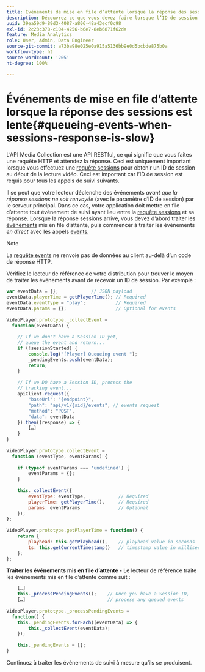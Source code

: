 ```yaml
---
title: Événements de mise en file d’attente lorsque la réponse des sessions est lente
description: Découvrez ce que vous devez faire lorsque l’ID de session est renvoyé après le déclenchement d’événements par votre lecteur.
uuid: 39ea59d9-89d3-4087-a806-48a43ecf0c98
exl-id: 2c23c378-c104-4256-b6e7-8eb6871f62da
feature: Media Analytics
role: User, Admin, Data Engineer
source-git-commit: a73ba98e025e0a915a5136bb9e0d5bcbde875b0a
workflow-type: ht
source-wordcount: '205'
ht-degree: 100%

---
```


# Événements de mise en file d’attente lorsque la réponse des sessions est lente{#queueing-events-when-sessions-response-is-slow}

L’API Media Collection est une API RESTful, ce qui signifie que vous faites une requête HTTP et attendez la réponse. Ceci est uniquement important lorsque vous effectuez une [requête sessions](../mc-api-ref/mc-api-sessions-req.md) pour obtenir un ID de session au début de la lecture vidéo. Ceci est important car l’ID de session est requis pour tous les appels de suivi suivants.

Il se peut que votre lecteur déclenche des événements _avant que la réponse sessions ne soit renvoyée_ (avec le paramètre d’ID de session) par le serveur principal. Dans ce cas, votre application doit mettre en file d’attente tout événement de suivi ayant lieu entre la [requête sessions](../mc-api-ref/mc-api-sessions-req.md) et sa réponse. Lorsque la réponse sessions arrive, vous devez d’abord traiter les [événements](../mc-api-ref/mc-api-events-req.md) mis en file d’attente, puis commencer à traiter les événements _en direct_ avec les appels [events.](../mc-api-ref/mc-api-events-req.md)

>[!NOTE]
>
>La [requête events](../mc-api-ref/mc-api-events-req.md) ne renvoie pas de données au client au-delà d’un code de réponse HTTP.

Vérifiez le lecteur de référence de votre distribution pour trouver le moyen de traiter les événements avant de recevoir un ID de session. Par exemple :

```js
var eventData = {};            // JSON payload 
eventData.playerTime = getPlayerTime(); // Required 
eventData.eventType = "play";           // Required 
eventData.params = {};                  // Optional for events 
 
VideoPlayer.prototype._collectEvent =  
  function(eventData) { 
 
    // If we don't have a Session ID yet,  
    // queue the event and return... 
    if (!sessionStarted) { 
        console.log("[Player] Queueing event "); 
        _pendingEvents.push(eventData); 
        return; 
    } 
 
    // If we DO have a Session ID, process the 
    // tracking event...     
    apiClient.request({ 
        "baseUrl": "{endpoint}", 
        "path": "api/v1/{sid}/events", // events request 
        "method": "POST", 
        "data": eventData 
    }).then((response) => {   
        […] 
    } 
} 
 
VideoPlayer.prototype.collectEvent =  
  function (eventType, eventParams) { 
         
    if (typeof eventParams === 'undefined') {   
        eventParams = {}; 
    } 
 
    this._collectEvent({                   
        eventType: eventType,            // Required 
        playerTime: getPlayerTime(),     // Required 
        params: eventParams              // Optional  
    });                                    
}; 
 
VideoPlayer.prototype.getPlayerTime = function() { 
    return { 
        playhead: this.getPlayhead(),    // playhead value in seconds 
        ts: this.getCurrentTimestamp()   // timestamp value in milliseconds 
    }; 
};
```

**Traiter les événements mis en file d’attente -** Le lecteur de référence traite les événements mis en file d’attente comme suit :

```js
    […] 
    this._processPendingEvents();    // Once you have a Session ID, 
    […]                              // process any queued events 
 
VideoPlayer.prototype._processPendingEvents =  
  function() { 
    this._pendingEvents.forEach((eventData) => { 
        this._collectEvent(eventData); 
    }); 
 
    this._pendingEvents = []; 
}
```

Continuez à traiter les événements de suivi à mesure qu’ils se produisent.

